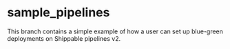 # sample_pipelines

This branch contains a simple example of how a user can set up blue-green deployments on Shippable pipelines v2.
